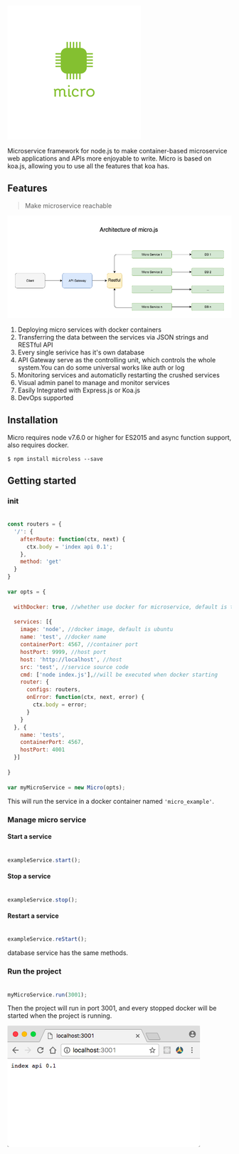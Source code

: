 ![arch](https://github.com/Authing/micro.js/blob/master/assets/logo.png?raw=true)

Microservice framework for node.js to make container-based microservice web applications and APIs more enjoyable to write. Micro is based on koa.js, allowing you to use all the features that koa has.

## Features

> Make microservice reachable 

![arch](https://github.com/Authing/micro.js/blob/master/assets/Architecture.png?raw=true)

1. Deploying micro services with docker containers
2. Transferring the data between the services via JSON strings and RESTful API
3. Every single serivice has it's own database
4. API Gateway serve as the controlling unit, which controls the whole system.You can do some universal works like auth or log
5. Monitoring services and automaticlly restarting the crushed services
6. Visual admin panel to manage and monitor services
7. Easily Integrated with Express.js or Koa.js
8. DevOps supported

## Installation

Micro requires node v7.6.0 or higher for ES2015 and async function support, also requires docker.

```
$ npm install microless --save
```

## Getting started

### init

``` javascript

const routers = {
  '/': {
    afterRoute: function(ctx, next) {
      ctx.body = 'index api 0.1';
    },
    method: 'get'
  }
}

var opts = {

  withDocker: true, //whether use docker for microservice, default is true

  services: [{
    image: 'node', //docker image, default is ubuntu
    name: 'test', //docker name
    containerPort: 4567, //container port
    hostPort: 9999, //host port
    host: 'http://localhost', //host
    src: 'test', //service source code
    cmd: ['node index.js'],//will be executed when docker starting
    router: {
      configs: routers,
      onError: function(ctx, next, error) {
        ctx.body = error;
      }
    }
  }, {
    name: 'tests',
    containerPort: 4567,
    hostPort: 4001
  }]

}

var myMicroService = new Micro(opts);

```

This will run the service in a docker container named ```'micro_example'```.


### Manage micro service

#### Start a service

``` javascript

exampleService.start();

```

#### Stop a service

``` javascript

exampleService.stop();

```

#### Restart a service

``` javascript

exampleService.reStart();

```

database service has the same methods.

### Run the project

``` javascript

myMicroService.run(3001);

```

Then the project will run in port 3001, and every stopped docker will be started when the project is running.

![run](https://github.com/Authing/micro.js/blob/master/assets/run.png?raw=true)
